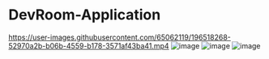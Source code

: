 # DevRoom-Application

https://user-images.githubusercontent.com/65062119/196518268-52970a2b-b06b-4559-b178-3571af43ba41.mp4
![image](https://user-images.githubusercontent.com/65062119/196518024-c1d36647-65e0-4a19-9804-e3e08027d1f7.png)
![image](https://user-images.githubusercontent.com/65062119/196518066-aece10f8-eb44-40e9-bdcf-042cc41a54aa.png)
![image](https://user-images.githubusercontent.com/65062119/196517992-88efe984-7e3e-4457-86cc-7ef31ad3da81.png)
